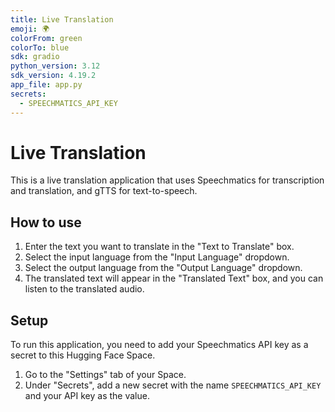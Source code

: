 ```yaml
---
title: Live Translation
emoji: 🌍
colorFrom: green
colorTo: blue
sdk: gradio
python_version: 3.12
sdk_version: 4.19.2
app_file: app.py
secrets:
  - SPEECHMATICS_API_KEY
---
```


# Live Translation

This is a live translation application that uses Speechmatics for transcription and translation, and gTTS for text-to-speech.

## How to use

1.  Enter the text you want to translate in the "Text to Translate" box.
2.  Select the input language from the "Input Language" dropdown.
3.  Select the output language from the "Output Language" dropdown.
4.  The translated text will appear in the "Translated Text" box, and you can listen to the translated audio.

## Setup

To run this application, you need to add your Speechmatics API key as a secret to this Hugging Face Space.

1.  Go to the "Settings" tab of your Space.
2.  Under "Secrets", add a new secret with the name `SPEECHMATICS_API_KEY` and your API key as the value.
